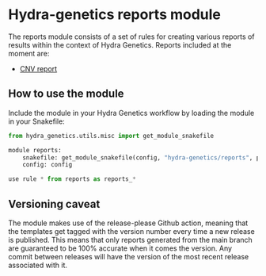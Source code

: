 # Hydra-genetics reports module

The reports module consists of a set of rules for creating various reports of results within the context of Hydra Genetics. Reports included at the moment are:

- [CNV report](/reports/#cnvs)

## How to use the module

Include the module in your Hydra Genetics workflow by loading the module in your Snakefile:

```python
from hydra_genetics.utils.misc import get_module_snakefile

module reports:
    snakefile: get_module_snakefile(config, "hydra-genetics/reports", path="workflow/Snakefile", tag="v0.2.0")
    config: config

use rule * from reports as reports_*
```

## Versioning caveat

The module makes use of the release-please Github action, meaning that the templates get tagged with the version number every time a new release is published. This means that only reports generated from the main branch are guaranteed to be 100% accurate when it comes the version. Any commit between releases will have the version of the most recent release associated with it.
